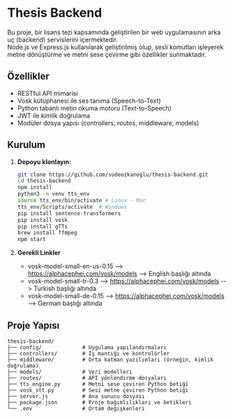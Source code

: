 # Thesis Backend

Bu proje, bir lisans tezi kapsamında geliştirilen bir web uygulamasının arka uç (backend) servislerini içermektedir.  
Node.js ve Express.js kullanılarak geliştirilmiş olup, sesli komutları işleyerek metne dönüştürme ve metni sese çevirme gibi özellikler sunmaktadır.

## Özellikler

- RESTful API mimarisi
- Vosk kütüphanesi ile ses tanıma (Speech-to-Text)
- Python tabanlı metin okuma motoru (Text-to-Speech)
- JWT ile kimlik doğrulama
- Modüler dosya yapısı (controllers, routes, middleware, models)

## Kurulum

1. **Depoyu klonlayın:**

   ```bash
   git clone https://github.com/sudeozkanoglu/thesis-backend.git
   cd thesis-backend
   npm install
   python3 -m venv tts_env 
   source tts_env/bin/activate # Linux - Mac 
   tts_env/Scripts/activate  # Windows
   pip install sentence-transformers
   pip install vosk
   pip install gTTs
   brew install ffmpeg
   npm start 

2. **Gerekli Linkler**
    - vosk-model-small-en-us-0.15 --> https://alphacephei.com/vosk/models --> English başlığı altında
    - vosk-model-small-tr-0.3 --> https://alphacephei.com/vosk/models --> Turkish başlığı altında
    - vosk-model-small-de-0.15 --> https://alphacephei.com/vosk/models --> German başlığı altında

## Proje Yapısı
    thesis-backend/
    ├── config/             # Uygulama yapılandırmaları
    ├── controllers/        # İş mantığı ve kontrolörler
    ├── middleware/         # Orta katman yazılımları (örneğin, kimlik doğrulama)
    ├── models/             # Veri modelleri
    ├── routes/             # API yönlendirme dosyaları
    ├── tts_engine.py       # Metni sese çeviren Python betiği
    ├── vosk_stt.py         # Sesi metne çeviren Python betiği
    ├── server.js           # Ana sunucu dosyası
    ├── package.json        # Proje bağımlılıkları ve betikleri
    └── .env                # Ortam değişkenleri
